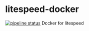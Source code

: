 # litespeed-docker
[![pipeline status](https://gitlab.com/cllpsd/litespeed-docker/badges/main/pipeline.svg)](https://gitlab.com/cllpsd/litespeed-docker/-/commits/main)
Docker for litespeed
